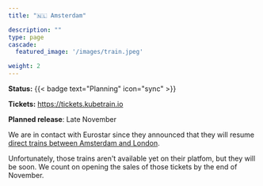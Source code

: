 ```yaml
---
title: "🇳🇱 Amsterdam"

description: ""
type: page
cascade:
  featured_image: '/images/train.jpeg'

weight: 2
---
```


**Status:** {{< badge text="Planning" icon="sync" >}}

**Tickets:** https://tickets.kubetrain.io

**Planned release**: Late November

We are in contact with Eurostar since they announced that they will resume
[direct trains between Amsterdam and London](https://nltimes.nl/2024/10/31/amsterdam-london-direct-eurostar-train-run-february-200-seats).

Unfortunately, those trains aren't available yet on their platfom, but they will
be soon. We count on opening the sales of those tickets by the end of November.

<!--more-->
